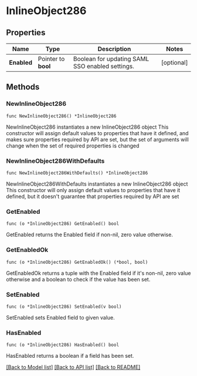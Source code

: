 # InlineObject286

## Properties

Name | Type | Description | Notes
------------ | ------------- | ------------- | -------------
**Enabled** | Pointer to **bool** | Boolean for updating SAML SSO enabled settings. | [optional] 

## Methods

### NewInlineObject286

`func NewInlineObject286() *InlineObject286`

NewInlineObject286 instantiates a new InlineObject286 object
This constructor will assign default values to properties that have it defined,
and makes sure properties required by API are set, but the set of arguments
will change when the set of required properties is changed

### NewInlineObject286WithDefaults

`func NewInlineObject286WithDefaults() *InlineObject286`

NewInlineObject286WithDefaults instantiates a new InlineObject286 object
This constructor will only assign default values to properties that have it defined,
but it doesn't guarantee that properties required by API are set

### GetEnabled

`func (o *InlineObject286) GetEnabled() bool`

GetEnabled returns the Enabled field if non-nil, zero value otherwise.

### GetEnabledOk

`func (o *InlineObject286) GetEnabledOk() (*bool, bool)`

GetEnabledOk returns a tuple with the Enabled field if it's non-nil, zero value otherwise
and a boolean to check if the value has been set.

### SetEnabled

`func (o *InlineObject286) SetEnabled(v bool)`

SetEnabled sets Enabled field to given value.

### HasEnabled

`func (o *InlineObject286) HasEnabled() bool`

HasEnabled returns a boolean if a field has been set.


[[Back to Model list]](../README.md#documentation-for-models) [[Back to API list]](../README.md#documentation-for-api-endpoints) [[Back to README]](../README.md)


